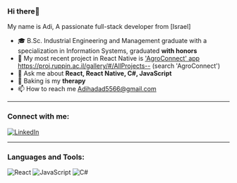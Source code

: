 ### Hi there👋

My name is Adi, A passionate full-stack developer from [Israel]

- 🎓 B.Sc. Industrial Engineering and Management graduate with a specialization in Information Systems, graduated **with honors**
- 📱 My most recent project in React Native is ['AgroConnect' app](#) <https://proj.ruppin.ac.il/gallery/#/AllProjects--> (search 'AgroConnect')
- 💬 Ask me about **React, React Native, C#, JavaScript**
- 🧁 Baking is my **therapy**
- 📫 How to reach me [Adihadad5566@gmail.com](mailto:Adihadad5566@gmail.com)

---

### Connect with me:
[![LinkedIn](https://img.shields.io/badge/LinkedIn-blue?style=flat&logo=linkedin)](https://www.linkedin.com/in/adi-hadad/) 

---

### Languages and Tools:
<!-- Use icons from GitHub or Shields.io for the tools and languages you want to list -->
![React](https://img.shields.io/badge/React-20232A?style=flat&logo=react&logoColor=61DAFB)
![JavaScript](https://img.shields.io/badge/JavaScript-F7DF1E?style=flat&logo=javascript&logoColor=black)
![C#](https://img.shields.io/badge/C%23-239120?style=flat&logo=c-sharp&logoColor=white)
<!-- Add more as needed -->

